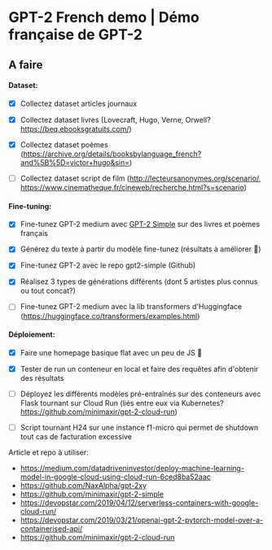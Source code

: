 # GPT-2 French demo | Démo française de GPT-2


## A faire


#### Dataset:
- [x] Collectez dataset articles journaux
- [x] Collectez dataset livres (Lovecraft, Hugo, Verne, Orwell? https://beq.ebooksgratuits.com/) 
- [x] Collectez dataset poèmes (https://archive.org/details/booksbylanguage_french?and%5B%5D=victor+hugo&sin=)
- [ ] Collectez dataset script de film (http://lecteursanonymes.org/scenario/, https://www.cinematheque.fr/cineweb/recherche.html?s=scenario)


#### Fine-tuning:
- [x] Fine-tunez GPT-2 medium avec [GPT-2 Simple](https://github.com/minimaxir/gpt-2-simple/) sur des livres et poèmes français
- [x] Générez du texte à partir du modèle fine-tunez (résultats à améliorer :poop:)
- [x] Fine-tunez GPT-2 avec le repo gpt2-simple (Github)
- [x] Réalisez 3 types de générations différents (dont 5 artistes plus connus ou tout concat?)
- [ ] Fine-tunez GPT-2 medium avec la lib transformers d'Huggingface (https://huggingface.co/transformers/examples.html)


#### Déploiement:
- [x] Faire une homepage basique flat avec un peu de JS :poop:
- [x] Tester de run un conteneur en local et faire des requêtes afin d'obtenir des résultats
- [ ] Déployez les différents modèles pré-entraînés sur des conteneurs avec Flask tournant sur Cloud Run (liés entre eux via Kubernetes? https://github.com/minimaxir/gpt-2-cloud-run)
- [ ] Script tournant H24 sur une instance f1-micro qui permet de shutdown tout cas de facturation excessive


Article et repo à utiliser: 

* https://medium.com/datadriveninvestor/deploy-machine-learning-model-in-google-cloud-using-cloud-run-6ced8ba52aac
* https://github.com/NaxAlpha/gpt-2xy
* https://github.com/minimaxir/gpt-2-simple
* https://devopstar.com/2019/04/12/serverless-containers-with-google-cloud-run/ 
* https://devopstar.com/2019/03/21/openai-gpt-2-pytorch-model-over-a-containerised-api/
* https://github.com/minimaxir/gpt-2-cloud-run
